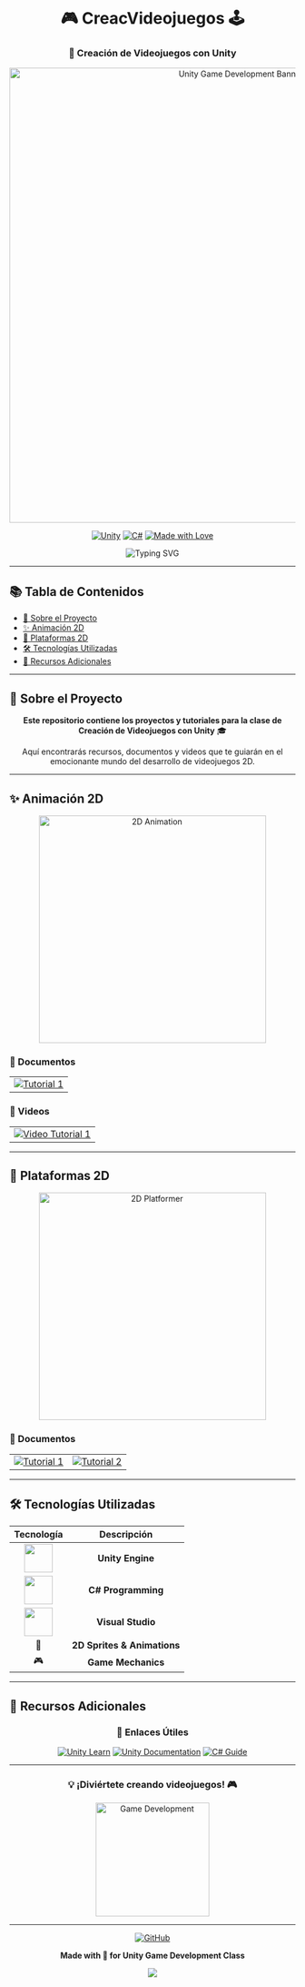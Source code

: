 <div align="center">

# 🎮 CreacVideojuegos 🕹️

### 🚀 Creación de Videojuegos con Unity

<img width="800" alt="Unity Game Development Banner" src="https://github.com/user-attachments/assets/676d8994-d1d3-400e-810a-09e7318a1784" />

[![Unity](https://img.shields.io/badge/Unity-100000?style=for-the-badge&logo=unity&logoColor=white)](https://unity.com/)
[![C#](https://img.shields.io/badge/C%23-239120?style=for-the-badge&logo=c-sharp&logoColor=white)](https://docs.microsoft.com/en-us/dotnet/csharp/)
[![Made with Love](https://img.shields.io/badge/Made%20with-❤️-red?style=for-the-badge)](https://github.com/Mixcoatl666)

<p align="center">
  <img src="https://readme-typing-svg.demolab.com?font=Fira+Code&size=22&duration=3000&pause=1000&color=F75C7E&center=true&vCenter=true&width=600&lines=Aprende+a+crear+videojuegos+increíbles;Animación+2D+y+Plataformas+2D;¡Bienvenido+al+mundo+del+desarrollo!" alt="Typing SVG" />
</p>

---

</div>

## 📚 Tabla de Contenidos

- [🎨 Sobre el Proyecto](#-sobre-el-proyecto)
- [✨ Animación 2D](#-animación-2d)
- [🎯 Plataformas 2D](#-plataformas-2d)
- [🛠️ Tecnologías Utilizadas](#️-tecnologías-utilizadas)
- [📖 Recursos Adicionales](#-recursos-adicionales)

---

## 🎨 Sobre el Proyecto

<div align="center">

**Este repositorio contiene los proyectos y tutoriales para la clase de Creación de Videojuegos con Unity** 🎓

Aquí encontrarás recursos, documentos y videos que te guiarán en el emocionante mundo del desarrollo de videojuegos 2D.

</div>

---

## ✨ Animación 2D

<div align="center">
<img src="https://media.giphy.com/media/v1.Y2lkPTc5MGI3NjExcDR4ZGp5bzRxYnF0N3N5cTBpbmZoYnZqeGx3cWV4aWVyZ3V6cGN6diZlcD12MV9pbnRlcm5hbF9naWZfYnlfaWQmY3Q9Zw/xT9IgzoKnwFNmISR8I/giphy.gif" width="400" alt="2D Animation"/>
</div>

### 📄 Documentos

<table align="center">
<tr>
<td align="center">
<a href="https://docs.google.com/document/d/1Y3L-UMlPcpY2dygquHi5vuAl_N_fn-tLjAQPjMjgIf4/edit?usp=sharing">
<img src="https://img.shields.io/badge/Tutorial_1-4285F4?style=for-the-badge&logo=google-docs&logoColor=white" alt="Tutorial 1"/>
</a>
</td>
</tr>
</table>

### 🎥 Videos

<table align="center">
<tr>
<td align="center">
<a href="https://drive.google.com/file/d/1_2zU2rdZq8rTheOKGkJr4PHl4ktsva-G/view?usp=sharing">
<img src="https://img.shields.io/badge/Video_Tutorial_1-FF0000?style=for-the-badge&logo=youtube&logoColor=white" alt="Video Tutorial 1"/>
</a>
</td>
</tr>
</table>

---

## 🎯 Plataformas 2D

<div align="center">
<img src="https://media.giphy.com/media/v1.Y2lkPTc5MGI3NjExanBvdGJ5aGJvdDdxN2g0NjR4cXF6MWp5cjJ5eGFyZW5kbzNzaWphbCZlcD12MV9pbnRlcm5hbF9naWZfYnlfaWQmY3Q9Zw/26tn33aiTi1jkl6H6/giphy.gif" width="400" alt="2D Platformer"/>
</div>

### 📄 Documentos

<table align="center">
<tr>
<td align="center">
<a href="https://docs.google.com/document/d/1TmCMrFWaeKK_9MfLmGyA0j7UggTSoieVyWuwkfJgfIU/edit?usp=sharing">
<img src="https://img.shields.io/badge/Tutorial_1-4285F4?style=for-the-badge&logo=google-docs&logoColor=white" alt="Tutorial 1"/>
</a>
</td>
<td align="center">
<a href="https://docs.google.com/document/d/1XPCITN1ypYQYweglOOn69p7I1S8kGWcG3XzzLocgHNc/edit?usp=sharing">
<img src="https://img.shields.io/badge/Tutorial_2-4285F4?style=for-the-badge&logo=google-docs&logoColor=white" alt="Tutorial 2"/>
</a>
</td>
</tr>
</table>

---

## 🛠️ Tecnologías Utilizadas

<div align="center">

| Tecnología | Descripción |
|:---:|:---:|
| <img src="https://cdn.jsdelivr.net/gh/devicons/devicon/icons/unity/unity-original.svg" width="50" height="50"/> | **Unity Engine** |
| <img src="https://cdn.jsdelivr.net/gh/devicons/devicon/icons/csharp/csharp-original.svg" width="50" height="50"/> | **C# Programming** |
| <img src="https://cdn.jsdelivr.net/gh/devicons/devicon/icons/visualstudio/visualstudio-plain.svg" width="50" height="50"/> | **Visual Studio** |
| 🎨 | **2D Sprites & Animations** |
| 🎮 | **Game Mechanics** |

</div>

---

## 📖 Recursos Adicionales

<div align="center">

### 🌟 Enlaces Útiles

[![Unity Learn](https://img.shields.io/badge/Unity_Learn-000000?style=for-the-badge&logo=unity&logoColor=white)](https://learn.unity.com/)
[![Unity Documentation](https://img.shields.io/badge/Unity_Docs-000000?style=for-the-badge&logo=unity&logoColor=white)](https://docs.unity3d.com/)
[![C# Guide](https://img.shields.io/badge/C%23_Guide-512BD4?style=for-the-badge&logo=.net&logoColor=white)](https://docs.microsoft.com/en-us/dotnet/csharp/)

</div>

---

<div align="center">

### 💡 ¡Diviértete creando videojuegos! 🎮

<img src="https://media.giphy.com/media/v1.Y2lkPTc5MGI3NjExdHp5MnhyNzN5aGlmcWk1Zzd2bGl4eWp4bHZ6N3RxN3I2dzV5cW5kdiZlcD12MV9pbnRlcm5hbF9naWZfYnlfaWQmY3Q9Zw/LmNwrBhejkK9EFP504/giphy.gif" width="200" alt="Game Development"/>

---

[![GitHub](https://img.shields.io/badge/GitHub-100000?style=for-the-badge&logo=github&logoColor=white)](https://github.com/Mixcoatl666)

**Made with 💖 for Unity Game Development Class**

<img src="https://capsule-render.vercel.app/api?type=waving&color=gradient&height=100&section=footer" />

</div>

